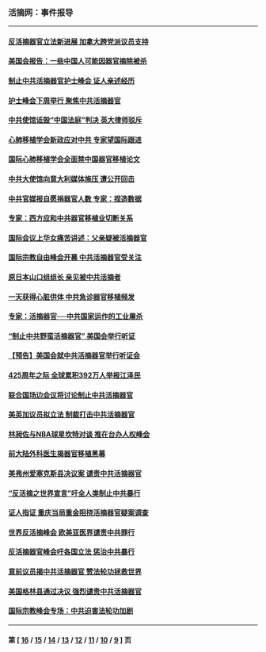 ### 活摘网：事件报导
---
#### [反活摘器官立法新进展 加拿大跨党派议员支持](../../pages/nf5877/n13876061.md?12010430) 
#### [美国会报告：一些中国人可能因器官摘除被杀](../../pages/nf5877/n13867964.md?12010430) 
#### [制止中共活摘器官护士峰会 证人亲述经历](../../pages/nf5877/n13859007.md?12010430) 
#### [护士峰会下周举行 聚焦中共活摘器官](../../pages/nf5877/n13855418.md?12010430) 
#### [中共使馆诋毁“中国法庭”判决 英大律师驳斥](../../pages/nf5877/n13833945.md?12010430) 
#### [心肺移植学会新政应对中共 专家望国际跟进](../../pages/nf5877/n13829043.md?12010430) 
#### [国际心肺移植学会全面禁中国器官移植论文](../../pages/nf5877/n13827785.md?12010430) 
#### [中共大使馆向意大利媒体施压 遭公开回击](../../pages/nf5877/n13826038.md?12010430) 
#### [中共官媒报自愿捐器官人数 专家：捏造数据](../../pages/nf5877/n13814130.md?12010430) 
#### [专家：西方应和中共器官移植业切断关系](../../pages/nf5877/n13772828.md?12010430) 
#### [国际会议上华女痛苦讲述：父亲疑被活摘器官](../../pages/nf5877/n13771583.md?12010430) 
#### [国际宗教自由峰会开幕 中共活摘器官受关注](../../pages/nf5877/n13769995.md?12010430) 
#### [原日本山口组组长 亲见被中共活摘者](../../pages/nf5877/n13767360.md?12010430) 
#### [一天获得心脏供体 中共急诊器官移植频发](../../pages/nf5877/n13764689.md?12010430) 
#### [专家：活摘器官──中共国家运作的工业屠杀](../../pages/nf5877/n13761178.md?12010430) 
#### [“制止中共野蛮活摘器官” 美国会举行听证](../../pages/nf5877/n13735831.md?12010430) 
#### [【预告】美国会就中共活摘器官举行听证会](../../pages/nf5877/n13732843.md?12010430) 
#### [425周年之际 全球累积392万人举报江泽民](../../pages/nf5877/n13719232.md?12010430) 
#### [联合国场边会议将讨论制止中共活摘器官](../../pages/nf5877/n13656361.md?12010430) 
#### [美英加议员拟立法 制裁打击中共活摘器官](../../pages/nf5877/n13430251.md?12010430) 
#### [林昶佐与NBA球星坎特对谈 推在台办人权峰会](../../pages/nf5877/n13414467.md?12010430) 
#### [前大陆外科医生揭器官移植黑幕](../../pages/nf5877/n13401416.md?12010430) 
#### [美弗州爱塞克斯县决议案 谴责中共活摘器官](../../pages/nf5877/n13320919.md?12010430) 
#### [“反活摘之世界宣言”吁全人类制止中共暴行](../../pages/nf5877/n13259730.md?12010430) 
#### [证人指证 重庆当局重金阻挠活摘器官疑案调查](../../pages/nf5877/n13259127.md?12010430) 
#### [世界反活摘峰会 欧美亚医界谴责中共罪行](../../pages/nf5877/n13253550.md?12010430) 
#### [反活摘器官峰会吁各国立法 惩治中共暴行](../../pages/nf5877/n13245052.md?12010430) 
#### [意前议员揭中共活摘器官 赞法轮功拯救世界](../../pages/nf5877/n13203445.md?12010430) 
#### [美国格林县通过决议 强烈谴责中共活摘器官](../../pages/nf5877/n13119367.md?12010430) 
#### [国际宗教峰会专场：中共迫害法轮功加剧](../../pages/nf5877/n13088279.md?12010430) 

---
#### 第 [ [16](./16.md?12010430) / [15](./15.md?12010430) / [14](./14.md?12010430) / [13](./13.md?12010430) / [12](./12.md?12010430) / [11](./11.md?12010430) / [10](./10.md?12010430) / [9](./9.md?12010430) ] 页
